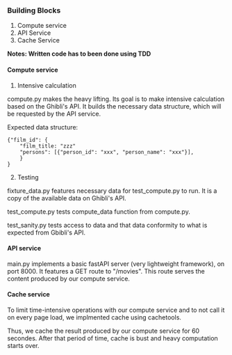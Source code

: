 ### Building Blocks

1. Compute service
2. API Service
3. Cache Service

**Notes: Written code has to been done using TDD**

#### Compute service

1. Intensive calculation

compute.py makes the heavy lifting. Its goal is to make intensive calculation based on the Ghibli's API. It builds the necessary data structure, which will be requested by the API service.

Expected data structure:

```
{"film_id": {
    "film_title: "zzz"
    "persons": [{"person_id": "xxx", "person_name": "xxx"}],
    }
}
```

2. Testing

fixture_data.py features necessary data for test_compute.py to run. It is a copy of the available data on Ghibli's API.

test_compute.py tests compute_data function from compute.py.

test_sanity.py tests access to data and that data conformity to what is expected from Gbibli's API.

#### API service

main.py implements a basic fastAPI server (very lightweight framework), on port 8000. It features a GET route to "/movies". This route serves the content produced by our compute service.

#### Cache service

To limit time-intensive operations with our compute service and to not call it on every page load, we implmented cache using cachetools.

Thus, we cache the result produced by our compute service for 60 secondes. After that period of time, cache is bust and heavy computation starts over.
